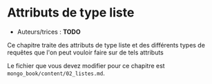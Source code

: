 # Attributs de type liste

* Auteurs/trices : **TODO**

Ce chapitre traite des attributs de type liste et des différents types de requêtes que l'on peut vouloir faire sur de tels attributs

Le fichier que vous devez modifier pour ce chapitre est `mongo_book/content/02_listes.md`.
